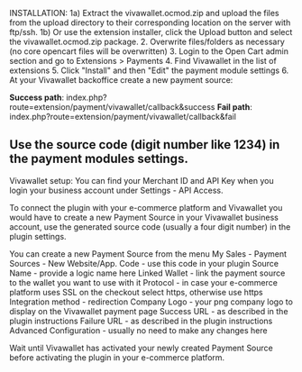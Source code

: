 

INSTALLATION:
1a) Extract the vivawallet.ocmod.zip and upload the files from the upload directory to their corresponding location on the server with ftp/ssh.
1b) Or use the extension installer, click the Upload button and select the vivawallet.ocmod.zip package.
2. Overwrite files/folders as necessary (no core opencart files will be overwritten)
3. Login to the Open Cart admin section and go to Extensions > Payments
4. Find Vivawallet in the list of extensions
5. Click "Install" and then "Edit" the payment module settings
6. At your Vivawallet backoffice create a new payment source:

**Success path**: index.php?route=extension/payment/vivawallet/callback&success
**Fail path**: index.php?route=extension/payment/vivawallet/callback&fail

Use the source code (digit number like 1234) in the payment modules settings. 
--------------------------------------------------------------------------------------------------

Vivawallet setup:
You can find your Merchant ID and API Key when you login your business account under Settings - API Access.

To connect the plugin with your e-commerce platform and Vivawallet you would have to create a new Payment Source in your Vivawallet business account, use the generated source code (usually a four digit number) in the plugin settings.

You can create a new Payment Source from the menu My Sales - Payment Sources - New Website/App.
Code - use this code in your plugin
Source Name - provide a logic name here
Linked Wallet - link the payment source to the wallet you want to use with it
Protocol - in case your e-commerce platform uses SSL on the checkout select https, otherwise use https
Integration method - redirection
Company Logo - your png company logo to display on the Vivawallet payment page
Success URL - as described in the plugin instructions
Failure URL - as described in the plugin instructions
Advanced Configuration - usually no need to make any changes here

Wait until Vivawallet has activated your newly created Payment Source before activating the plugin in your e-commerce platform.
